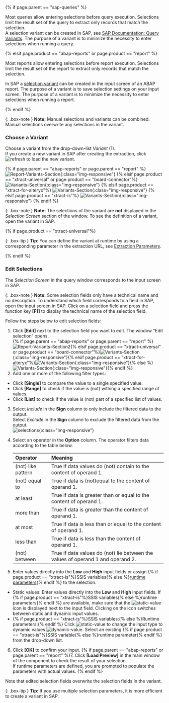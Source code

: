 
{% if page.parent == "sap-queries" %}

Most queries allow entering selections before query execution.
Selections limit the result set of the query to extract only records that match the selection.<br>
A selection variant can be created in SAP, see [SAP Documentation: Query Variants](https://help.sap.com/docs/SAP_NETWEAVER_750/40d2cb3a4f9249d58e9bbc95f4dbaff8/4e535406a32c4f49e10000000a42189e.html?locale=en-US). 
The purpose of a variant is to minimize the necessity to enter selections when running a query.

{% elsif page.product == "abap-reports" or page.product == "report" %}

Most reports allow entering selections before report execution. 
Selections limit the result set of the report to extract only records that match the selection. 

In SAP a [selection variant](https://help.sap.com/docs/btp/ABAP/3353524716.html) can be created in the input screen of an ABAP report. The purpose of a variant is to save selection settings on your input screen. 
The purpose of a variant is to minimize the necessity to enter selections when running a report.

{% endif %}

{: .box-note }
**Note:** Manual selections and variants can be combined. Manual selections overwrite any selections in the variant.

### Choose a Variant
Choose a variant from the drop-down-list *Variant* (1). <br>
If you create a new variant in SAP after creating the extraction, click ![refresh](/img/content/icons/refresh.png) to load the new variant.

{% if page.parent == "abap-reports" or page.parent == "report" %}
![Report-Variants-Section](/img/content/Report-Variants-Selection.png){:class="img-responsive"}
{% elsif page.product == "xtract-universal" or page.product == "board-connector"%}
![Variants-Section](/img/content/query/query-variant1.png){:class="img-responsive"}
{% elsif page.product == "xtract-for-alteryx"%}
![Variants-Section](/img/content/xfa/query-variant1.png){:class="img-responsive"}
{% elsif page.product == "xtract-is"%}
![Variants-Section](/img/content/xis/query-variant1.png){:class="img-responsive"}
{% endif %}

{: .box-note }
**Note:** The selections of the variant are **not** displayed in the *Selection Screen* section of the window. 
To see the definition of a variant, open the variant in SAP.

{% if page.product == "xtract-universal"%}

{: .box-tip }
**Tip**: You can define the variant at runtime by using a corresponding parameter in the extraction URL, see [Extraction Parameters](../execute-and-automate-extractions/extraction-parameters).

{% endif %}

### Edit Selections

The *Selection Screen* in the query window corresponds to the input screen in SAP.

{: .box-note }
**Note:** Some selection fields only have a technical name and no description. 
To understand which field corresponds to a field in SAP, open the input screen in SAP. 
Click on a selection field and press the function key **[F1]** to display the technical name of the selection field. 

Follow the steps below to edit selection fields:

1. Click **[Edit]** next to the selection field you want to edit. The window “Edit selection” opens.<br>
{% if page.parent == "abap-reports" or page.parent == "report" %}![Report-Variants-Section2](/img/content/Report-Variants-Selection2.png){% elsif page.product == "xtract-universal" or page.product == "board-connector"%}![Variants-Section](/img/content/query/query-variant2.png){:class="img-responsive"}{% elsif page.product == "xtract-for-alteryx"%}![Variants-Section](/img/content/xfa/query-variant2.png){:class="img-responsive"}{% else %}![Variants-Section](/img/content/xis/query-variant2.png){:class="img-responsive"}{% endif %}
2. Add one or more of the following filter types:<br>
- Click **[Single]** to compare the value to a single specified value.<br>
- Click **[Range]** to check if the value is (not) withing a specified range of values.<br>
- Click **[List]** to check if the value is (not) part of a specified list of values.<br>
3. Select *Include* in the **Sign** column to only include the filtered data to the output. <br>
Select *Exclude* in the **Sign** column to exclude the filtered data from the output.<br>
![selections](/img/content/selections.png){:class="img-responsive"}
4. Select an operator in the **Option** column. The operator filters data according to the table below.

   | Operator   |      Meaning      |  
   |:---------|:------------- |
   |(not) like pattern |  True if data values do (not) contain to the content of operand 1.|
   |(not) equal to |  True if data is (not)equal to the content of operand 1.|
   |at least |  True if data is greater than or equal to the content of operand 1.|
   |more than |  True if data is greater than the content of operand 1.|
   |at most | True if data is less than or equal to the content of operand 1.|
   |less than | True if data is less than the content of operand 1.|
   |(not) between | True if data values do (not) lie between the values of operand 1 and operand 2. |
5. Enter values directly into the **Low** and **High** input fields or assign {% if page.product == "xtract-is"%}SSIS variables{% else %}[runtime parameters](./edit-runtime-parameters){% endif %} to the selection. 
- Static values: Enter values directly into the **Low** and **High** input fields. 
If {% if page.product == "xtract-is"%}SSIS variables{% else %}runtime parameters{% endif %} are available, make sure that the ![static-value](/img/content/icons/runtime-parameters-static.png) icon is displayed next to the input field.
Clicking on the icon switches between static and dynamic input values.
- {% if page.product == "xtract-is"%}SSIS variables:{% else %}Runtime parameters:{% endif %} Click ![static-value](/img/content/icons/runtime-parameters-static.png) to change the input type to dynamic values ![dynamic-value](/img/content/icons/runtime-parameters-dynamic.png).
Select an existing {% if page.product == "xtract-is"%}SSIS variable{% else %}runtime parameter{% endif %} from the drop-down list.
6. Click **[OK]** to confirm your input.
{% if page.parent == "abap-reports" or page.parent == "report" %}7. Click **[Load Preview]** in the main window of the component to check the result of your selection. <br>
If runtime parameters are defined, you are prompted to populate the parameters with actual values.
{% endif %}

Note that edited selection fields overwrite the selection fields in the variant. 

{: .box-tip }
**Tip:** If you use multiple selection parameters, it is more efficient to create a variant in SAP.
